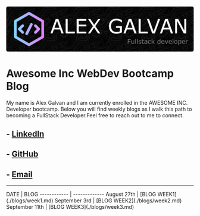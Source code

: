 ![bio header](/img/github-header-image.png)
# Awesome Inc WebDev Bootcamp Blog

My name is Alex Galvan and I am currently enrolled in the AWESOME INC. Developer bootcamp. Below you will find weekly blogs as I walk this path to becoming a FullStack Developer.Feel free to reach out to me to connect. 

## - [LinkedIn](https://www.linkedin.com/in/alex-galvan-903384126/)<br>
## - [GitHub](https://github.com/alexGalvan0)<br>
## - [Email](mailto:galvan.alex121@gmail.com)


<hr>
 DATE | BLOG
------------ | -------------
August 27th | [BLOG WEEK1](./blogs/week1.md)
September 3rd | [BLOG WEEK2](./blogs/week2.md)
September 11th | [BLOG WEEK3](./blogs/week3.md)





<style>
    a {
        color: light-blue;
    }
</style>